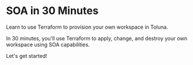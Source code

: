 # SOA in 30 Minutes

Learn to use Terraform to provision your own workspace in Toluna.

In 30 minutes, you'll use Terraform to apply, change, and destroy your own workspace using SOA capabilities.

Let's get started!